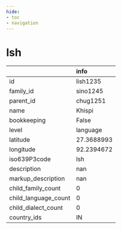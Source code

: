 ```yaml
---
hide:
- toc
- navigation
---
```

# lsh
|                      | info       |
|:---------------------|:-----------|
| id                   | lish1235   |
| family_id            | sino1245   |
| parent_id            | chug1251   |
| name                 | Khispi     |
| bookkeeping          | False      |
| level                | language   |
| latitude             | 27.3688993 |
| longitude            | 92.2394672 |
| iso639P3code         | lsh        |
| description          | nan        |
| markup_description   | nan        |
| child_family_count   | 0          |
| child_language_count | 0          |
| child_dialect_count  | 0          |
| country_ids          | IN         |